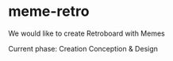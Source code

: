 # meme-retro
We would like to create Retroboard with Memes

Current phase: Creation Conception & Design
